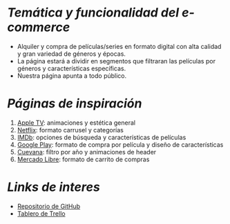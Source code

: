 *Temática y funcionalidad del e-commerce*
======

- Alquiler y compra de películas/series en formato digital con alta calidad y gran variedad de géneros y épocas.
- La página estará a dividir en segmentos que filtraran las películas por géneros y características específicas.
- Nuestra página apunta a todo público.

*Páginas de inspiración*
======

1. [Apple TV](https://tv.apple.com/): animaciones y estética general
2. [Netflix](https://www.netflix.com/ar-en/): formato carrusel y categorías
3. [IMDb](https://www.imdb.com/): opciones de búsqueda y características de películas
4. [Google Play](https://play.google.com/store/movies): formato de compra por película y diseño de características
5. [Cuevana](https://ww3.cuevana.pro/): filtro por año y animaciones de header
6. [Mercado Libre](https://mercadolibre.com/): formato de carrito de compras

*Links de interes*
======

- [Repositorio de GitHub](https://github.com/JuanCruzEtchart/grupo_1_e-commerce_de_peliculas_y_series.git)
- [Tablero de Trello](https://trello.com/invite/b/bhRyOQQI/7667fce7e85d88dd6577f1064ae5f651/planilla-scrum)